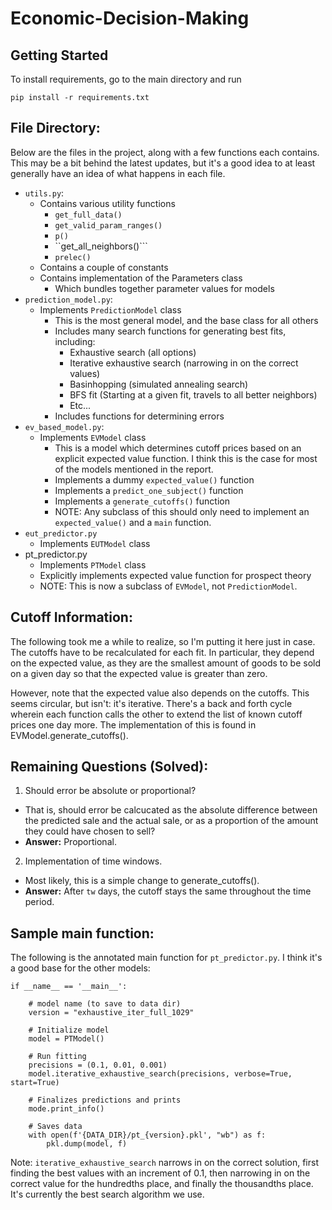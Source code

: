 # Economic-Decision-Making

## Getting Started

To install requirements, go to the main directory and run
```
pip install -r requirements.txt
```

## File Directory:

Below are the files in the project, along with a few functions each contains. This may be a bit behind the latest updates, but it's a good idea to at least generally have an idea of what happens in each file.

- ```utils.py```:
  - Contains various utility functions
    - ```get_full_data()```
    - ```get_valid_param_ranges()```
    - ```p()```
    - ``get_all_neighbors()```
    - ```prelec()```
  - Contains a couple of constants
  - Contains implementation of the Parameters class
    - Which bundles together parameter values for models
- ```prediction_model.py```:
  - Implements ```PredictionModel``` class  
    - This is the most general model, and the base class for all others
    - Includes many search functions for generating best fits, including:
      - Exhaustive search (all options)
      - Iterative exhaustive search (narrowing in on the correct values)
      - Basinhopping (simulated annealing search)
      - BFS fit (Starting at a given fit, travels to all better neighbors)
      - Etc...
    - Includes functions for determining errors
- ```ev_based_model.py```:
  - Implements ```EVModel``` class
    - This is a model which determines cutoff prices based on an explicit expected value function. I think this is the case for most of the models mentioned in the report.
    - Implements a dummy ```expected_value()``` function
    - Implements a ```predict_one_subject()``` function
    - Implements a ```generate_cutoffs()``` function
    - NOTE: Any subclass of this should only need to implement an ```expected_value()``` and a ```main``` function.
- ```eut_predictor.py```
  - Implements ```EUTModel``` class
- pt_predictor.py
  - Implements ```PTModel``` class
  - Explicitly implements expected value function for prospect theory
  - NOTE: This is now a subclass of ```EVModel```, not ```PredictionModel```.


## Cutoff Information:

The following took me a while to realize, so I'm putting it here just in case. The cutoffs have to be recalculated for each fit. In particular, they depend on the expected value, as they are the smallest amount of goods to be sold on a given day so that the expected value is greater than zero.

However, note that the expected value also depends on the cutoffs. This seems circular, but isn't: it's iterative. There's a back and forth cycle wherein each function calls the other to extend the list of known cutoff prices one day more. The implementation of this is found in EVModel.generate_cutoffs().

## Remaining Questions (**Solved**):

1. Should error be absolute or proportional?
  - That is, should error be calcucated as the absolute difference between the predicted sale and the actual sale, or as a proportion of the amount they could have chosen to sell?
  - **Answer:** Proportional.
2. Implementation of time windows.
  - Most likely, this is a simple change to generate_cutoffs().
  - **Answer:** After ```tw``` days, the cutoff stays the same throughout the time period.

## Sample main function:

The following is the annotated main function for ```pt_predictor.py```. I think it's a good base for the other models:

```
if __name__ == '__main__':

    # model name (to save to data dir)
    version = "exhaustive_iter_full_1029"

    # Initialize model
    model = PTModel()

    # Run fitting
    precisions = (0.1, 0.01, 0.001)
    model.iterative_exhaustive_search(precisions, verbose=True, start=True)

    # Finalizes predictions and prints
    mode.print_info()

    # Saves data
    with open(f'{DATA_DIR}/pt_{version}.pkl', "wb") as f:
        pkl.dump(model, f)

```

Note: ```iterative_exhaustive_search``` narrows in on the correct solution, first finding the best values with an increment of 0.1, then narrowing in on the correct value for the hundredths place, and finally the thousandths place. It's currently the best search algorithm we use.
